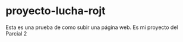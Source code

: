 # proyecto-lucha-rojt
Esta es una prueba de como subir una página web. Es mi proyecto del Parcial 2
